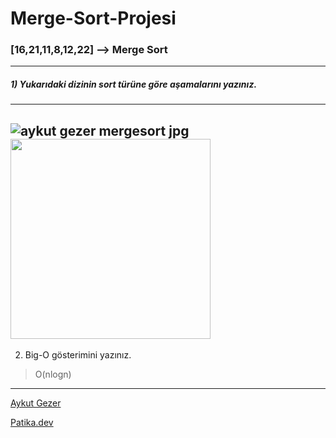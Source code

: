 # Merge-Sort-Projesi

### [16,21,11,8,12,22] --> Merge Sort
---
##### 1) Yukarıdaki dizinin sort türüne göre aşamalarını yazınız.

---
 ![aykut gezer mergesort jpg](https://user-images.githubusercontent.com/107508712/203581652-a2d0a95c-42e7-4edd-888a-317d22a9d912.png)
 <img src="[./assets/image_unsplash.jpg](https://user-images.githubusercontent.com/107508712/203581652-a2d0a95c-42e7-4edd-888a-317d22a9d912.png)" width="320">
 ---     
                         
2) Big-O gösterimini yazınız.

>O(nlogn)

---

[Aykut Gezer](https://github.com/AykutGezer)

[Patika.dev](https://app.patika.dev/courses/veri-yapilari-ve-algoritmalar/merge-sort-proje)
